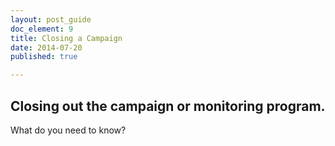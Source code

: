 ```yaml
---
layout: post_guide
doc_element: 9
title: Closing a Campaign
date: 2014-07-20
published: true

---
```


## Closing out the campaign or monitoring program.
What do you need to know?

